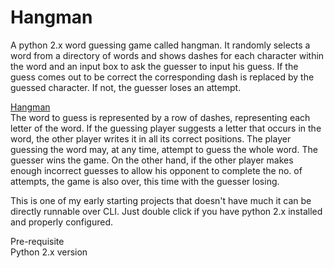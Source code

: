 # Hangman
A python 2.x word guessing game called hangman. It randomly selects a word from a directory of words and shows dashes for each character within the word and an input box to ask the guesser to input his guess. If the guess comes out to be correct the corresponding dash is replaced by the guessed character. If not, the guesser loses an attempt.

[Hangman](https://en.wikipedia.org/wiki/Hangman_(game))\
The word to guess is represented by a row of dashes, representing each letter of the word. If the guessing player suggests a letter that occurs in the word, the other player writes it in all its correct positions. The player guessing the word may, at any time, attempt to guess the whole word. The guesser wins the game. On the other hand, if the other player makes enough incorrect guesses to allow his opponent to complete the no. of attempts, the game is also over, this time with the guesser losing.

This is one of my early starting projects that doesn't have much it can be directly runnable over CLI. Just double click if you have python 2.x installed and properly configured.

Pre-requisite\
Python 2.x version
